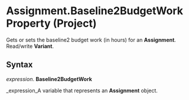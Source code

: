 
# Assignment.Baseline2BudgetWork Property (Project)

Gets or sets the baseline2 budget work (in hours) for an  **Assignment**. Read/write  **Variant**.


## Syntax

 _expression_. **Baseline2BudgetWork**

 _expression_A variable that represents an  **Assignment** object.

